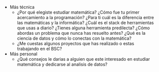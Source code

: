 - Más técnica
	- ¿Por qué elegiste estudiar matemática?
	  ¿Cómo fue tu primer acercamiento a la programación?
	  ¿Para ti cuál es la diferencia entre las matemáticas y la informática?
	  ¿Cuál es el stack de herramientas que usas a diario?
	  ¿Tienes alguna herramienta predilecta?
	  ¿Cómo abordas un problema que nunca has resuelto antes?
	  ¿Qué es la ciencia de datos y cómo lo conectas con la matemática?
	- ¿Me cuestas algunos proyectos que has realizado  o estas trabajando en el BSC?
- Más personal
	- ¿Qué consejos le darias a alguien que este interesado en estudiar matemática y dedicarse al analisis de datos?